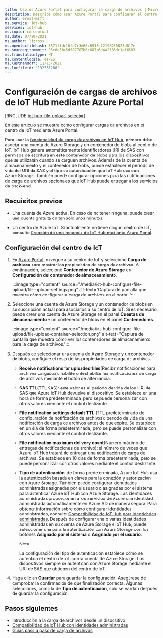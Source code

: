 ```yaml
---
title: Uso de Azure Portal para configurar la carga de archivos | Microsoft Docs
description: Describe cómo usar Azure Portal para configurar el centro de IoT Hub con el fin de habilitar las cargas de archivo desde dispositivos conectados. Incluye información sobre cómo configurar la cuenta de Azure Storage.
author: eross-msft
ms.service: iot-hub
services: iot-hub
ms.topic: conceptual
ms.date: 07/20/2021
ms.author: lizross
ms.openlocfilehash: 5871ffdc16fe7c3e66c6915c72198250823d817e
ms.sourcegitcommit: 05c8e50a5df87707b6c687c6d4a2133dc1af6583
ms.translationtype: HT
ms.contentlocale: es-ES
ms.lasthandoff: 11/16/2021
ms.locfileid: "132555288"
---
```

# <a name="configure-iot-hub-file-uploads-using-the-azure-portal"></a>Configuración de cargas de archivos de IoT Hub mediante Azure Portal

[!INCLUDE [iot-hub-file-upload-selector](../../includes/iot-hub-file-upload-selector.md)]

En este artículo se muestra cómo configurar cargas de archivos en el centro de IoT mediante Azure Portal. 

Para usar la [funcionalidad de carga de archivos en IoT Hub](iot-hub-devguide-file-upload.md), primero debe asociar una cuenta de Azure Storage y un contenedor de blobs al centro de IoT. IoT Hub genera automáticamente identificadores URI de SAS con permisos de escritura en este contenedor de blobs para los dispositivos que se utilizarán cuando se carguen archivos. Además de la cuenta de almacenamiento y el contenedor de blobs, puede establecer el período de vida del URI de SAS y el tipo de autenticación que IoT Hub usa con Azure Storage. También puede configurar opciones para las notificaciones de carga de archivos opcionales que IoT Hub puede entregar a los servicios de back-end.

## <a name="prerequisites"></a>Requisitos previos

* Una cuenta de Azure activa. En caso de no tener ninguna, puede crear una [cuenta gratuita](https://azure.microsoft.com/pricing/free-trial/) en tan solo unos minutos.

* Un centro de Azure IoT. Si actualmente no tiene ningún centro de IoT, consulte [Creación de una instancia de IoT Hub mediante Azure Portal](iot-hub-create-through-portal.md).

## <a name="configure-your-iot-hub"></a>Configuración del centro de IoT

1. En [Azure Portal](https://portal.azure.com), navegue a su centro de IoT y seleccione **Carga de archivos** para mostrar las propiedades de carga de archivos. A continuación, seleccione **Contenedor de Azure Storage** en **Configuración del contenedor de almacenamiento**.

    :::image type="content" source="./media/iot-hub-configure-file-upload/file-upload-settings.png" alt-text="Captura de pantalla que muestra cómo configurar la carga de archivos en el portal.":::

1. Seleccione una cuenta de Azure Storage y un contenedor de blobs en su suscripción actual para asociarlos a su centro de IoT. Si es necesario, puede crear una cuenta de Azure Storage en el panel **Cuentas de almacenamiento** y un contenedor de blobs en el panel **Contenedores**.

   :::image type="content" source="./media/iot-hub-configure-file-upload/file-upload-container-selection.png" alt-text="Captura de pantalla que muestra cómo ver los contenedores de almacenamiento para la carga de archivos.":::

1. Después de seleccionar una cuenta de Azure Storage y un contenedor de blobs, configure el resto de las propiedades de carga de archivos.

    * **Receive notifications for uploaded files**(Recibir notificaciones para archivos cargados): habilite o deshabilite las notificaciones de carga de archivos mediante el botón de alternancia.

    * **SAS TTL**(TTL SAS): este valor es el periodo de vida de los URI de SAS que Azure IoT Hub devuelve al dispositivo. Se establece en una hora de forma predeterminada, pero se puede personalizar con otros valores mediante el control deslizante.

    * **File notification settings default TTL** (TTL predeterminado de configuración de notificación de archivos): período de vida de una notificación de carga de archivos antes de que expire. Se establece en un día de forma predeterminada, pero se puede personalizar con otros valores mediante el control deslizante.

    * **File notification maximum delivery count**(Número máximo de entregas de notificaciones de archivo): el número de veces que Azure IoT Hub tratará de entregar una notificación de carga de archivos. Se establece en 10 días de forma predeterminada, pero se puede personalizar con otros valores mediante el control deslizante.

    * **Tipo de autenticación**: de forma predeterminada, Azure IoT Hub usa la autenticación basada en claves para la conexión y autorización con Azure Storage. También puede configurar identidades administradas asignadas por el usuario o asignadas por el sistema para autenticar Azure IoT Hub con Azure Storage. Las identidades administradas proporcionan a los servicios de Azure una identidad administrada automáticamente en Azure AD de manera segura. Para obtener información sobre cómo configurar identidades administradas, consulte [Compatibilidad de IoT Hub para identidades administradas](./iot-hub-managed-identity.md). Después de configurar una o varias identidades administradas en su cuenta de Azure Storage e IoT Hub, puede seleccionar una para la autenticación con Azure Storage con los botones **Asignado por el sistema** o **Asignado por el usuario**.

        > [!NOTE]
        > La configuración del tipo de autenticación establece cómo se autentica el centro de IoT con la cuenta de Azure Storage. Los dispositivos siempre se autentican con Azure Storage mediante el URI de SAS que obtienen del centro de IoT. 

1. Haga clic en **Guardar** para guardar la configuración. Asegúrese de comprobar la confirmación de que finalización correcta. Algunas selecciones, como la de **Tipo de autenticación**, solo se validan después de guardar la configuración. 

## <a name="next-steps"></a>Pasos siguientes

* [Introducción a la carga de archivos desde un dispositivo](iot-hub-devguide-file-upload.md)
* [Compatibilidad de IoT Hub con identidades administradas](./iot-hub-managed-identity.md)
* [Guías paso a paso de carga de archivos](./iot-hub-csharp-csharp-file-upload.md)
